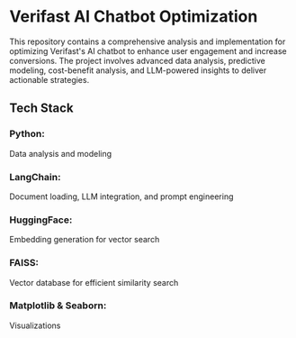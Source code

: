 # Verifast AI Chatbot Optimization
This repository contains a comprehensive analysis and implementation for optimizing Verifast's AI chatbot to enhance user engagement and increase conversions. The project involves advanced data analysis, predictive modeling, cost-benefit analysis, and LLM-powered insights to deliver actionable strategies.

## Tech Stack

### Python: 
Data analysis and modeling

### LangChain: 
Document loading, LLM integration, and prompt engineering

### HuggingFace:
Embedding generation for vector search

### FAISS: 
Vector database for efficient similarity search

### Matplotlib & Seaborn: 
Visualizations
